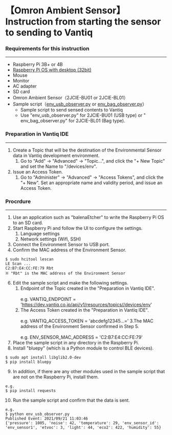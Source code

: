 # 【Omron Ambient Sensor】Instruction from starting the sensor to sending to Vantiq

### **Requirements for this instruction**
---
- Raspberry Pi 3B+ or 4B
- [Raspberry Pi OS with desktop (32bit)](https://www.raspberrypi.org/software/operating-systems/#raspberry-pi-os-32-bit)
- Mouse
- Monitor
- AC adapter  
- SD card
- Omron Ambient Sensor（2JCIE-BU01 or 2JCIE-BL01）
- Sample script（[env_usb_observer.py](./) or [env_bag_observer.py](./)）
    - Sample script to send sensed contents to Vantiq
    - Use "env_usb_observer.py" for 2JCIE-BU01 (USB type) or " env_bag_observer.py" for 2JCIE-BL01 (Bag type).

### **Preparation in Vantiq IDE**
---
1. Create a Topic that will be the destination of the Environmental Sensor data in Vantiq development environment.  
    1. Go to "Add" -> "Advanced" -> "Topic...", and click the "+ New Topic" and set the Name to "/devices/env".
2. Issue an Access Token.
    1. Go to "Administer" -> "Advanced" -> "Access Tokens", and click the "+ New". Set an appropriate name and validity period, and issue an Access Token.  

### **Procrdure**
---
1.  Use an application such as "balenaEtcher" to write the Raspberry Pi OS to an SD card.
2.  Start Raspberry Pi and follow the UI to configure the settings.
    1. Language settings
    2. Network settings (Wifi, SSH)
4. Connect the Environment Sensor to USB port.
5. Confirm the MAC address of the Environment Sensor.
```
$ sudo hcitool lescan
LE Scan ...
C2:B7:E4:CC:FE:79 Rbt
※ "Rbt" is the MAC address of the Environment Sensor
```
6. Edit the sample script and make the following settings.
    1. Endpoint of the Topic created in the "Preparation in Vantiq IDE".  
    <br/>e.g.
    VANTIQ_ENDPOINT = 'https://dev.vantiq.co.jp/api/v1/resources/topics//devices/env'
    2. The Access Token created in the "Preparation in Vantiq IDE".  
    <br/>e.g.
    VANTIQ_ACCESS_TOKEN = 'abcdefg12345...='
    3.The MAC address of the Environment Sensor confirmed in Step 5.  
    <br/>e.g.
    ENV_SENSOR_MAC_ADDRESS = 'C2:B7:E4:CC:FE:79'
7. Place the sample script in any directory in the Raspberry Pi.  
8. Install "bluepy" (which is a Python module to control BLE devices).  
```
$ sudo apt install libglib2.0-dev
$ pip install bluepy
```
9. In addition, if there are any other modules used in the sample script that are not on the Raspberry Pi, install them.  
```
e.g.
$ pip install requests
```
10. Run the sample script and confirm that the data is sent.  
```
e.g.
$ python env_usb_observer.py
Published Event: 2021/09/21 11:03:46
{'pressure': 1005, 'noise': 42, 'temperature': 29, 'env_sensor_id': 'env_sensor1', 'etvoc': 3, 'light': 44, 'eco2': 422, 'humidity': 55}
```
